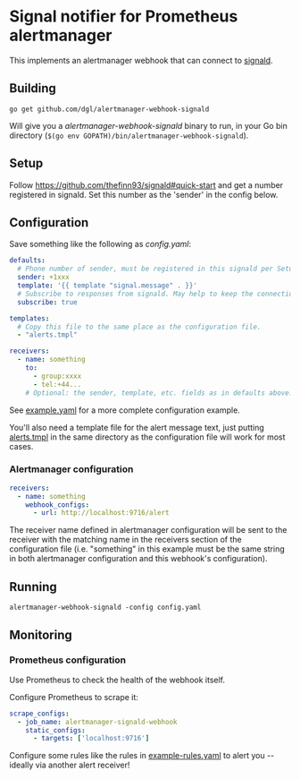 # Signal notifier for Prometheus alertmanager

This implements an alertmanager webhook that can connect to
[signald](https://github.com/thefinn93/signald).

## Building

```shell
go get github.com/dgl/alertmanager-webhook-signald
```

Will give you a *alertmanager-webhook-signald* binary to run, in your Go bin
directory (`$(go env GOPATH)/bin/alertmanager-webhook-signald`).

## Setup

Follow https://github.com/thefinn93/signald#quick-start and get a number
registered in signald. Set this number as the 'sender' in the config below.

## Configuration

Save something like the following as *config.yaml*:

```yaml
defaults:
  # Phone number of sender, must be registered in this signald per Setup.
  sender: +1xxx
  template: '{{ template "signal.message" . }}'
  # Subscribe to responses from signald. May help to keep the connection alive.
  subscribe: true

templates:
  # Copy this file to the same place as the configuration file.
  - "alerts.tmpl"

receivers:
  - name: something
    to:
      - group:xxxx
      - tel:+44...
    # Optional: the sender, template, etc. fields as in defaults above.
```

See [example.yaml](example.yaml) for a more complete configuration example.

You'll also need a template file for the alert message text, just putting
[alerts.tmpl](alerts.tmpl) in the same directory as the configuration file will
work for most cases.

### Alertmanager configuration

```yaml
receivers:
  - name: something
    webhook_configs:
      - url: http://localhost:9716/alert
```

The receiver name defined in alertmanager configuration will be sent to the
receiver with the matching name in the receivers section of the configuration
file (i.e. "something" in this example must be the same string in both
alertmanager configuration and this webhook's configuration).

## Running

```shell
alertmanager-webhook-signald -config config.yaml
```

## Monitoring

### Prometheus configuration

Use Prometheus to check the health of the webhook itself.

Configure Prometheus to scrape it:
```yaml
scrape_configs:
  - job_name: alertmanager-signald-webhook
    static_configs:
      - targets: ['localhost:9716']
```

Configure some rules like the rules in [example-rules.yaml](example-rules.yaml)
to alert you -- ideally via another alert receiver!
